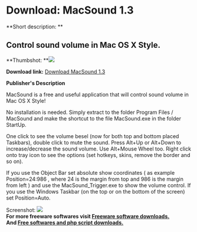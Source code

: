 # Download: MacSound 1.3

**Short description: **

## Control sound volume in Mac OS X Style.

  
**Thumbshot: **![](http://www.freewarefiles.com/screenshot/macsound_md.gif)   
  
**Download link:** [Download MacSound 1.3](http://freesoftwares.boysofts.com/MacSound_program_18583.html)  
  

**Publisher's Description**  
  

MacSound is a free and useful application that will control sound volume in
Mac OS X Style!

No installation is needed. Simply extract to the folder Program Files /
MacSound and make the shortcut to the file MacSound.exe in the folder StartUp.

One click to see the volume besel (now for both top and bottom placed
Taskbars), double click to mute the sound. Press Alt+Up or Alt+Down to
increase/decrease the sound volume. Use Alt+Mouse Wheel too. Right click onto
tray icon to see the options (set hotkeys, skins, remove the border and so
on).

If you use the Object Bar set absolute show coordinates ( as example
Position=24:986 , where 24 is the margin from top and 986 is the margin from
left ) and use the MacSound_Trigger.exe to show the volume control. If you use
the Windows Taskbar (on the top or on the bottom of the screen) set
Position=Auto.

  
  
Screenshot: ![](http://www.freewarefiles.com/screenshot/macsound.gif)  
**For more freeware softwares visit [Freeware software downloads.](http://freesoftwares.boysofts.com/)**   
**And [Free softwares and php script downloads.](http://www.boysofts.com/)**

